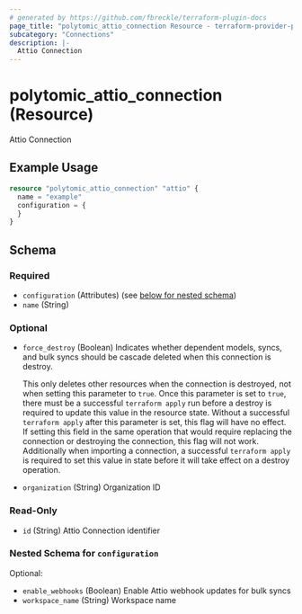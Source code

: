 ```yaml
---
# generated by https://github.com/fbreckle/terraform-plugin-docs
page_title: "polytomic_attio_connection Resource - terraform-provider-polytomic"
subcategory: "Connections"
description: |-
  Attio Connection
---
```


# polytomic_attio_connection (Resource)

Attio Connection

## Example Usage

```terraform
resource "polytomic_attio_connection" "attio" {
  name = "example"
  configuration = {
  }
}
```

<!-- schema generated by tfplugindocs -->
## Schema

### Required

- `configuration` (Attributes) (see [below for nested schema](#nestedatt--configuration))
- `name` (String)

### Optional

- `force_destroy` (Boolean) Indicates whether dependent models, syncs, and bulk syncs should be cascade
deleted when this connection is destroy.

  This only deletes other resources when the connection is destroyed, not when
setting this parameter to `true`. Once this parameter is set to `true`, there
must be a successful `terraform apply` run before a destroy is required to
update this value in the resource state. Without a successful `terraform apply`
after this parameter is set, this flag will have no effect. If setting this
field in the same operation that would require replacing the connection or
destroying the connection, this flag will not work. Additionally when importing
a connection, a successful `terraform apply` is required to set this value in
state before it will take effect on a destroy operation.
- `organization` (String) Organization ID

### Read-Only

- `id` (String) Attio Connection identifier

<a id="nestedatt--configuration"></a>
### Nested Schema for `configuration`

Optional:

- `enable_webhooks` (Boolean) Enable Attio webhook updates for bulk syncs
- `workspace_name` (String) Workspace name


